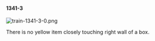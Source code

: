 #### 1341-3
![train-1341-3-0.png](https://github.com/lil-lab/nlvr/raw/master/nlvr/train/images/44/train-1341-3-0.png "train-1341-3-0.png")

There is no yellow item closely touching right wall of a box.